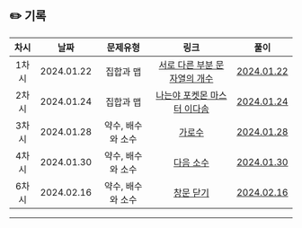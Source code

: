 ## ✏️ 기록   

| 차시 |    날짜    | 문제유형 | 링크 | 풀이 |
|:----:|:---------:|:----:|:-----:|:----:|
| 1차시 | 2024.01.22 |  집합과 맵  |  <a href="https://www.acmicpc.net/problem/11478">서로 다른 부분 문자열의 개수</a>  | <a href="">2024.01.22</a> |
| 2차시 | 2024.01.24 |  집합과 맵  |  <a href="https://www.acmicpc.net/problem/1620">나는야 포켓몬 마스터 이다솜</a>  | <a href="">2024.01.24</a> |
| 3차시 | 2024.01.28 |  약수, 배수와 소수 |  <a href="https://www.acmicpc.net/problem/2485">가로수</a>  | <a href="">2024.01.28</a> |
| 4차시 | 2024.01.30 |  약수, 배수와 소수 |  <a href="https://www.acmicpc.net/problem/4134">다음 소수</a>  | <a href="">2024.01.30</a> |
| 6차시 | 2024.02.16 |  약수, 배수와 소수 |  <a href="https://www.acmicpc.net/problem/13909">창문 닫기</a>  | <a href="">2024.02.16</a> |
---
